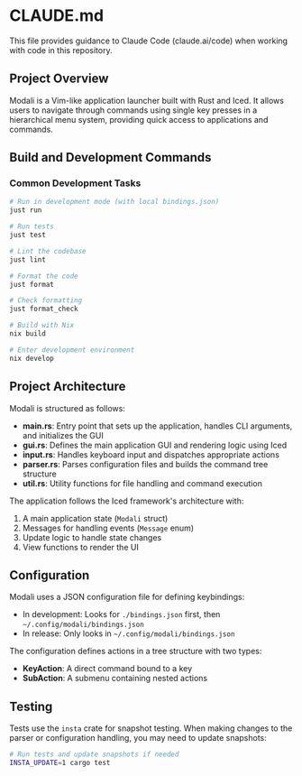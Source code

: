 # CLAUDE.md

This file provides guidance to Claude Code (claude.ai/code) when working with code in this repository.

## Project Overview

Modali is a Vim-like application launcher built with Rust and Iced. It allows users to navigate through commands using single key presses in a hierarchical menu system, providing quick access to applications and commands.

## Build and Development Commands

### Common Development Tasks

```bash
# Run in development mode (with local bindings.json)
just run

# Run tests
just test

# Lint the codebase
just lint

# Format the code
just format

# Check formatting
just format_check

# Build with Nix
nix build

# Enter development environment
nix develop
```

## Project Architecture

Modali is structured as follows:

- **main.rs**: Entry point that sets up the application, handles CLI arguments, and initializes the GUI
- **gui.rs**: Defines the main application GUI and rendering logic using Iced
- **input.rs**: Handles keyboard input and dispatches appropriate actions
- **parser.rs**: Parses configuration files and builds the command tree structure
- **util.rs**: Utility functions for file handling and command execution

The application follows the Iced framework's architecture with:
1. A main application state (`Modali` struct)
2. Messages for handling events (`Message` enum)
3. Update logic to handle state changes
4. View functions to render the UI

## Configuration

Modali uses a JSON configuration file for defining keybindings:

- In development: Looks for `./bindings.json` first, then `~/.config/modali/bindings.json`
- In release: Only looks in `~/.config/modali/bindings.json`

The configuration defines actions in a tree structure with two types:
- **KeyAction**: A direct command bound to a key
- **SubAction**: A submenu containing nested actions

## Testing

Tests use the `insta` crate for snapshot testing. When making changes to the parser or configuration handling, you may need to update snapshots:

```bash
# Run tests and update snapshots if needed
INSTA_UPDATE=1 cargo test
```